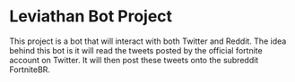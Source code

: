# Leviathan Bot Project

This project is a bot that will interact with both Twitter and Reddit. The idea behind this bot is it will read the tweets posted by the official fortnite account on Twitter. It will then post these tweets onto the subreddit FortniteBR.
